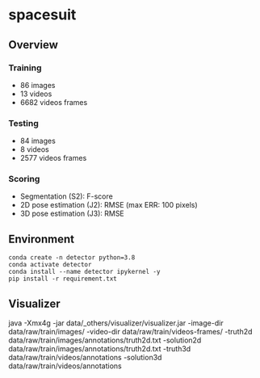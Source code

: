 # spacesuit

## Overview

### Training

* 86 images
* 13 videos
* 6682 videos frames

### Testing

* 84 images
* 8 videos
* 2577 videos frames

### Scoring

* Segmentation (S2): F-score
* 2D pose estimation (J2): RMSE (max ERR: 100 pixels)
* 3D pose estimation (J3): RMSE 

## Environment

```
conda create -n detector python=3.8
conda activate detector
conda install --name detector ipykernel -y
pip install -r requirement.txt
```

## Visualizer

java -Xmx4g -jar data/_others/visualizer/visualizer.jar -image-dir data/raw/train/images/ -video-dir data/raw/train/videos-frames/ -truth2d data/raw/train/images/annotations/truth2d.txt -solution2d data/raw/train/images/annotations/truth2d.txt -truth3d data/raw/train/videos/annotations -solution3d data/raw/train/videos/annotations

